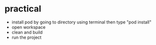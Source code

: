 # practical
- install pod by going to directory using terminal then type "pod install"
- open workspace
- clean and build
- run the project
